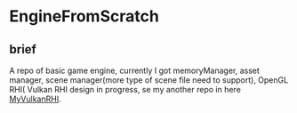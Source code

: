 # EngineFromScratch
## brief
A repo of basic game engine, currently I got memoryManager, asset manager, scene manager(more type of scene file need to support), OpenGL RHI( Vulkan RHI design in progress, se my another repo in here [MyVulkanRHI]((https://github.com/moonflo/MyVulkanRHI)https://github.com/moonflo/MyVulkanRHI).
